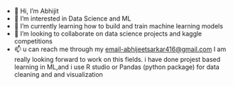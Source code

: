 - 👋 Hi, I’m Abhijit
- 👀 I’m interested in Data Science and ML 
- 🌱 I’m currently learning how to build and train machine learning models
- 💞️ I’m looking to collaborate on data science projects and kaggle competitions
- 📫 u can reach me through my email-abhijeetsarkar416@gmail.com 
I am really looking forward to work on this fields.
i have done projest based learning in ML,and i use R studio or Pandas (python package) for data cleaning and and visualization 
